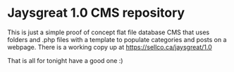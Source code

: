 # Jaysgreat 1.0 CMS repository

This is just a simple proof of concept flat file database CMS that uses folders and .php files with a template to populate categories and posts on a webpage.
There is a working copy up at https://sellco.ca/jaysgreat/1.0

That is all for tonight have a good one :)
